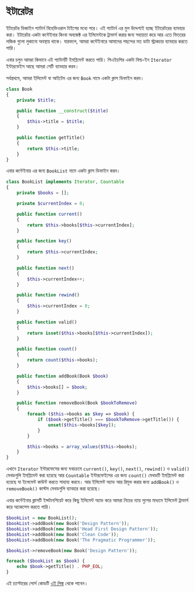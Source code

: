 # ইটারেটর

ইটারেটর ডিজাইন প্যাটার্ন বিহেভিওরাল টাইপের মধ্যে পরে। এই প্যাটার্ন এর মুল উদ্দেশ্যই হচ্ছে ইটারেটরের ব্যাবহার করা। ইটারেটর একটা কন্টেইনার কিংবা অবজেক্ট এর ইলিমেন্টকে ট্রাভার্স করার জন্য সহায়তা করে আর এতে ভিতরের লজিক গুলো লুকানো অবস্থায় থাকে। যারফলে, আমরা কন্টেইনারে আমাদের পছন্দের মত ডাটা স্ট্রাকচার ব্যাবহার করতে পারি।

এবার চলুন আমরা কিভাবে এই প্যাটার্নটি ইমপ্লিমেন্ট করতে পারি। পিএইচপির একটা বিল্ড-ইন `Iterator` ইন্টারফেইস আছে আমরা সেটি ব্যাবহার করব।

সর্বপ্রথমে, আমরা ইলিমেন্ট বা আইটেম এর জন্য `Book` নামে একটা ক্লাস ডিফাইন করব।

```php
class Book
{
    private $title;

    public function __construct($title)
    {
        $this->title = $title;
    }

    public function getTitle()
    {
        return $this->title;
    }
}
```

এবার কন্টেইনার এর জন্য `BookList` নামে একটা ক্লাস ডিফাইন করব।

```php
class BookList implements Iterator, Countable
{
    private $books = [];

    private $currentIndex = 0;

    public function current()
    {
        return $this->books[$this->currentIndex];
    }

    public function key()
    {
        return $this->currentIndex;
    }

    public function next()
    {
        $this->currentIndex++;
    }

    public function rewind()
    {
        $this->currentIndex = 0;
    }

    public function valid()
    {
        return isset($this->books[$this->currentIndex]);
    }

    public function count()
    {
        return count($this->books);
    }

    public function addBook(Book $book)
    {
        $this->books[] = $book;
    }

    public function removeBook(Book $bookToRemove)
    {
        foreach ($this->books as $key => $book) {
            if ($book->getTitle() === $bookToRemove->getTitle()) {
                unset($this->books[$key]);
            }
        }

        $this->books = array_values($this->books);
    }
}
```

এখানে `Iterator` ইন্টারফেসের জন্য যথাক্রমে `current()`, `key()`, `next()`, `rewind()` ও `valid()` মেথডগুলি ইমপ্লিমেন্ট করা হয়েছে আর `Countable` ইন্টারফেইসের এর জন্য `count()` মেথডটি ইমপ্লিমেন্ট করা হয়েছে যা ইলেমেন্ট কাউন্ট করতে সাহায্য করবে। আর ইলিমেন্ট অ্যাড আর রিমুভ করার জন্য `addBook()` ও `removeBook()` কাস্টম মেথডগুলি ব্যাবহার করা হয়েছে।

এবার কন্টেইনার ক্লাসটি ইন্সটানশিয়েট করে কিছু ইলিমেন্ট অ্যাড করে আমরা নিচের ন্যায় লুপের মাধ্যমে ইলিমেন্ট ট্রাভার্স করে অ্যাকসেস করতে পারি।

```php
$bookList = new BookList();
$bookList->addBook(new Book('Design Pattern'));
$bookList->addBook(new Book('Head First Design Pattern'));
$bookList->addBook(new Book('Clean Code'));
$bookList->addBook(new Book('The Pragmatic Programmer'));

$bookList->removeBook(new Book('Design Pattern'));

foreach ($bookList as $book) {
    echo $book->getTitle() . PHP_EOL;
}
```

এই চ্যাপ্টারের সোর্স কোডটি [এই লিঙ্ক](https://github.com/sohelamin/php-design-patterns) থেকে পাবেন।


